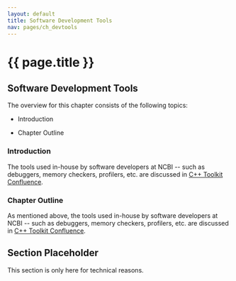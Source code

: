 ```yaml
---
layout: default
title: Software Development Tools
nav: pages/ch_devtools
---
```



{{ page.title }}
=============================================

Software Development Tools
--------------------------

The overview for this chapter consists of the following topics:

-   Introduction

-   Chapter Outline

### Introduction

The tools used in-house by software developers at NCBI -- such as debuggers, memory checkers, profilers, etc. are discussed in [C++ Toolkit Confluence](https://confluence.ncbi.nlm.nih.gov/display/CT).

### Chapter Outline

As mentioned above, the tools used in-house by software developers at NCBI -- such as debuggers, memory checkers, profilers, etc. are discussed in [C++ Toolkit Confluence](https://confluence.ncbi.nlm.nih.gov/display/CT).

<a name="ch_devtools.s1"></a>

Section Placeholder
-------------------

This section is only here for technical reasons.


